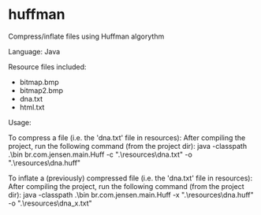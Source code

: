 # huffman
Compress/inflate files using Huffman algorythm

Language: Java

Resource files included:
- bitmap.bmp
- bitmap2.bmp
- dna.txt
- html.txt

Usage:

To compress a file (i.e. the 'dna.txt' file in resources):
After compiling the project, run the following command (from the project dir):
java -classpath .\bin br.com.jensen.main.Huff -c ".\resources\dna.txt" -o ".\resources\dna.huff"

To inflate a (previously) compressed file (i.e. the 'dna.txt' file in resources):
After compiling the project, run the following command (from the project dir):
java -classpath .\bin br.com.jensen.main.Huff -x ".\resources\dna.huff" -o ".\resources\dna_x.txt"
